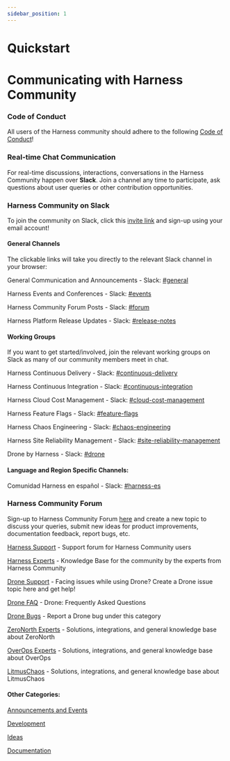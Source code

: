```yaml
---
sidebar_position: 1
---
```


# Quickstart 

# Communicating with Harness Community

### Code of Conduct

All users of the Harness community should adhere to the following [Code of Conduct](https://github.com/harness/community/blob/main/CODE_OF_CONDUCT.md)!

### Real-time Chat Communication

For real-time discussions, interactions, conversations in the Harness Community happen over **Slack**. Join a channel any time to participate, ask questions about user queries or other contribution opportunities.

### Harness Community on Slack

To join the community on Slack, click this [invite link](https://harnesscommunity.slack.com/join/shared_invite/zt-y4hdqh7p-RVuEQyIl5Hcx4Ck8VCvzBw#/shared-invite/email) and sign-up using your email account!

#### General Channels

The clickable links will take you directly to the relevant Slack channel in your browser:

General Communication and Announcements - Slack: [#general](https://harnesscommunity.slack.com/archives/CJZ5NCZMG)

Harness Events and Conferences - Slack: [#events](https://harnesscommunity.slack.com/archives/CJZA78YPL)

Harness Community Forum Posts - Slack: [#forum](https://harnesscommunity.slack.com/archives/CJZ6T8VT5)

Harness Platform Release Updates - Slack: [#release-notes](https://harnesscommunity.slack.com/archives/C03CMJQKTQC)

#### Working Groups

If you want to get started/involved, join the relevant working groups on Slack as many of our community members meet in chat.

Harness Continuous Delivery - Slack: [#continuous-delivery](https://harnesscommunity.slack.com/archives/C02K03Q5L0J)

Harness Continuous Integration - Slack: [#continuous-integration](https://harnesscommunity.slack.com/archives/C02JTAPLX2S)

Harness Cloud Cost Management - Slack: [#cloud-cost-management](https://harnesscommunity.slack.com/archives/C033WKC6TNY)

Harness Feature Flags - Slack: [#feature-flags](https://harnesscommunity.slack.com/archives/C033U9M35DY)

Harness Chaos Engineering - Slack: [#chaos-engineering](https://harnesscommunity.slack.com/archives/C038RHSA9P1)

Harness Site Reliability Management - Slack: [#site-reliability-management](https://harnesscommunity.slack.com/archives/C03DG05NTMJ)

Drone by Harness - Slack: [#drone](https://harnesscommunity.slack.com/archives/C028FPGCPF0)

#### Language and Region Specific Channels:

Comunidad Harness en español - Slack: [#harness-es](https://harnesscommunity.slack.com/archives/C041V9514H3)

### Harness Community Forum

Sign-up to Harness Community Forum [here](https://community.harness.io/signup) and create a new topic to discuss your queries, submit new ideas for product improvements, documentation feedback, report bugs, etc.

[Harness Support](https://community.harness.io/c/harness/7) - Support forum for Harness Community users

[Harness Experts](https://community.harness.io/c/harness-experts/10) - Knowledge Base for the community by the experts from Harness  Community

[Drone Support](https://community.harness.io/c/drone/14) - Facing issues while using Drone? Create a Drone issue topic here and get help!

[Drone FAQ](https://community.harness.io/c/faq/16) - Drone: Frequently Asked Questions 

[Drone Bugs](https://community.harness.io/c/bugs/17) - Report a Drone bug under this category

[ZeroNorth Experts](https://community.harness.io/c/zeronorth-experts/12) - Solutions, integrations, and general knowledge base about  ZeroNorth

[OverOps Experts](https://community.harness.io/c/overops-experts/13) - Solutions, integrations, and general knowledge base about OverOps

[LitmusChaos](https://community.harness.io/c/litmus/20) - Solutions, integrations, and general knowledge base about LitmusChaos

#### Other Categories:

[Announcements and Events](https://community.harness.io/c/announcements/8)

[Development](https://community.harness.io/c/development/15)

[Ideas](https://community.harness.io/c/ideas/11)

[Documentation](https://community.harness.io/c/documentation/18)

